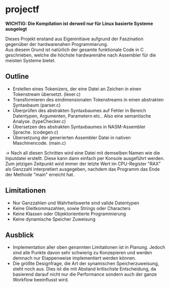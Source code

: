 # projectf

**WICHTIG: Die Kompilation ist derweil nur für Linux basierte Systeme ausgelegt**

Dieses Projekt enstand aus Eigeninitiave aufgrund der Faszination gegenüber der hardwarenahen Programmierung.<br /> Aus diesem Grund ist natürlich der gesamte funktionale Code in C geschrieben, welche die höchste hardwarenähe nach Assembler für die meisten Systeme bietet.

## Outline
- Erstellen eines Tokenizers, der eine Datei an Zeichen in einen Tokenstream übersetzt. (lexer.c)
- Transformieren des eindimensionalen Tokenstreams in einen abstrakten Syntaxbaum (parser.c)
- Überprüfen des abstrakten Syntaxbaumes auf Fehler in Bereich Datentypen, Argumenten, Parametern etc.. Also eine semantische Analyse. (typeChecker.c)
- Übersetzen des abstrakten Syntaxbaumes in NASM-Assembler Sprache. (codegen.c)
- Übersetzung der generierten Assembler Datei in nativen Maschinencode. (main.c)

-> Nach all diesen Schritten wird eine Datei mit demselben Namen wie die Inputdatei erstellt. Diese kann dann einfach per Konsole ausgeführt werden. <br />Zum jetzigen Zeitpunkt wird immer der letzte Wert im CPU-Register "RAX" als Ganzzahl interpretiert ausgegeben, nachdem das Programm das Ende der Methode "main" erreicht hat.


## Limitationen
- Nur Ganzzahlen und Wahrheitswerte sind valide Datentypen
- Keine Gleitkommazahlen, sowie Strings oder Characters
- Keine Klassen oder Objektorientierte Programmierung
- Keine dynamische Speicher Zuweisung

## Ausblick
- Implementation aller oben genannten Limitationen ist in Planung. Jedoch sind alle Punkte davon sehr schwierig zu Konzepieren und werden demnach nur Etappenweise implementiert werden können.
- Die größte Designfrage, die Art der synamischen Speicherzuweisung, steht noch aus. Dies ist die mit Abstand kritischste Entscheidung, da basierend darauf nicht nur die Performance sondern auch der ganze Workflow beeinflusst wird.
